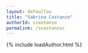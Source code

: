 ```yaml
---
layout: defaultau
title: "Sabrina Costanzo"
authorId: scostanzo
permalink: /scostanzo/
---
```

{% include loadAuthor.html %}
<script>
    $(document).ready(function(){
        showAuthorBio('{{ page.authorId }}');
   });
</script>